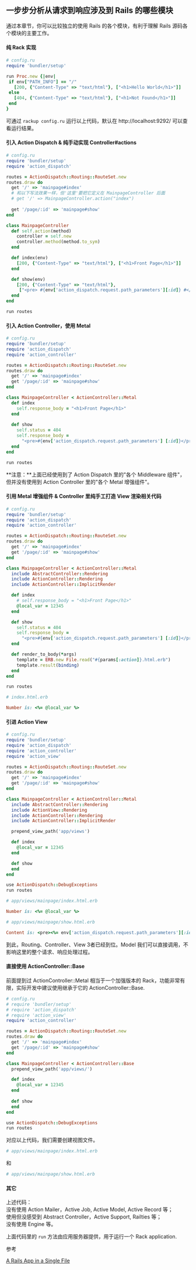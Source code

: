 ## 一步步分析从请求到响应涉及到 Rails 的哪些模块

通过本章节，你可以比较独立的使用 Rails 的各个模块，有利于理解 Rails 源码各个模块的主要工作。

#### 纯 Rack 实现

```ruby
# config.ru
require 'bundler/setup'

run Proc.new {|env|
 if env["PATH_INFO"] == "/"
   [200, {"Content-Type" => "text/html"}, ["<h1>Hello World</h1>"]]
 else
   [404, {"Content-Type" => "text/html"}, ["<h1>Not Found</h1>"]]
 end
}
```

可通过 `rackup config.ru` 运行以上代码，默认在 http://localhost:9292/ 可以查看运行结果。

#### 引入 Action Dispatch & 纯手动实现 Controller#actions

```ruby
# config.ru
require 'bundler/setup'
require 'action_dispatch'

routes = ActionDispatch::Routing::RouteSet.new
routes.draw do
  get '/' => 'mainpage#index'
  # 和以下写法效果一样，但'这里'要把它定义在 MainpageController 后面
  # get '/' => MainpageController.action("index")
  
  get '/page/:id' => 'mainpage#show'
end

class MainpageController
  def self.action(method)
    controller = self.new
    controller.method(method.to_sym)
  end

  def index(env)
    [200, {"Content-Type" => "text/html"}, ["<h1>Front Page</h1>"]]
  end

  def show(env)
    [200, {"Content-Type" => "text/html"},
     ["<pre> #{env['action_dispatch.request.path_parameters'][:id]} #</pre>"]]
  end
end

run routes
```

#### 引入 Action Controller，使用 Metal

```ruby
# config.ru
require 'bundler/setup'
require 'action_dispatch'
require 'action_controller'

routes = ActionDispatch::Routing::RouteSet.new
routes.draw do
  get '/' => 'mainpage#index'
  get '/page/:id' => 'mainpage#show'
end

class MainpageController < ActionController::Metal
  def index
    self.response_body = "<h1>Front Page</h1>"
  end
  
  def show
    self.status = 404
    self.response_body =
      "<pre>#{env['action_dispatch.request.path_parameters'] [:id]}</pre>"
  end
end

run routes
```

**注意：**上面已经使用到了 Action Dispatch 里的"各个 Middleware 组件"，但并没有使用到 Action Controller 里的"各个 Metal 增强组件"。

#### 引用 Metal 增强组件 & Controller 里纯手工打造 View 渲染相关代码

```ruby
# config.ru
require 'bundler/setup'
require 'action_dispatch'
require 'action_controller'

routes = ActionDispatch::Routing::RouteSet.new
routes.draw do
  get '/' => 'mainpage#index'
  get '/page/:id' => 'mainpage#show'
end

class MainpageController < ActionController::Metal
  include AbstractController::Rendering
  include ActionController::Rendering
  include ActionController::ImplicitRender

  def index
    # self.response_body = "<h1>Front Page</h1>"
    @local_var = 12345
  end

  def show
    self.status = 404
    self.response_body =
      "<pre>#{env['action_dispatch.request.path_parameters'] [:id]}</pre>"
  end

  def render_to_body(*args)
    template = ERB.new File.read("#{params[:action]}.html.erb")
    template.result(binding)
  end
end

run routes
```

```ruby
# index.html.erb

Number is: <%= @local_var %>
```

#### 引进 Action View

```ruby
# config.ru
require 'bundler/setup'
require 'action_dispatch'
require 'action_controller'
require 'action_view'

routes = ActionDispatch::Routing::RouteSet.new
routes.draw do
  get '/' => 'mainpage#index'
  get '/page/:id' => 'mainpage#show'
end

class MainpageController < ActionController::Metal
  include AbstractController::Rendering
  include ActionView::Rendering
  include ActionController::Rendering
  include ActionController::ImplicitRender

  prepend_view_path('app/views')

  def index
    @local_var = 12345
  end

  def show
  end
end

use ActionDispatch::DebugExceptions
run routes
```

```ruby
# app/views/mainpage/index.html.erb

Number is: <%= @local_var %>
```

```ruby
# app/views/mainpage/show.html.erb

Content is: <pre><%= env['action_dispatch.request.path_parameters'][:id] %></pre>
```

到此，Routing、Controller、View 3者已经到位。Model 我们可以直接调用，不影响这里的整个请求、响应处理过程。

#### 直接使用 ActionController::Base

前面提到过 ActionController::Metal 相当于一个加强版本的 Rack，功能非常有限，实际开发中建议使用继承于它的 ActionController::Base.

```ruby
# config.ru
# require 'bundler/setup'
# require 'action_dispatch'
# require 'action_view'
require 'action_controller'

routes = ActionDispatch::Routing::RouteSet.new
routes.draw do
  get '/' => 'mainpage#index'
  get '/page/:id' => 'mainpage#show'
end

class MainpageController < ActionController::Base
  prepend_view_path('app/views/')

  def index
    @local_var = 12345
  end
  
  def show
  end
end

use ActionDispatch::DebugExceptions
run routes
```

对应以上代码，我们需要创建视图文件。

```ruby
# app/views/mainpage/index.html.erb
```

和

```ruby
# app/views/mainpage/show.html.erb
```

#### 其它

上述代码：
<br>
没有使用 Action Mailer，Active Job, Active Model, Active Record 等；
<br>
使用但没感受到 Abstract Controller，Active Support, Railties 等；
<br>
没有使用 Engine 等。

上面代码里的 `run` 方法由应用服务器提供，用于运行一个 Rack application.

参考

[A Rails App in a Single File ](http://rofish.net/rails_single_file.pdf)
